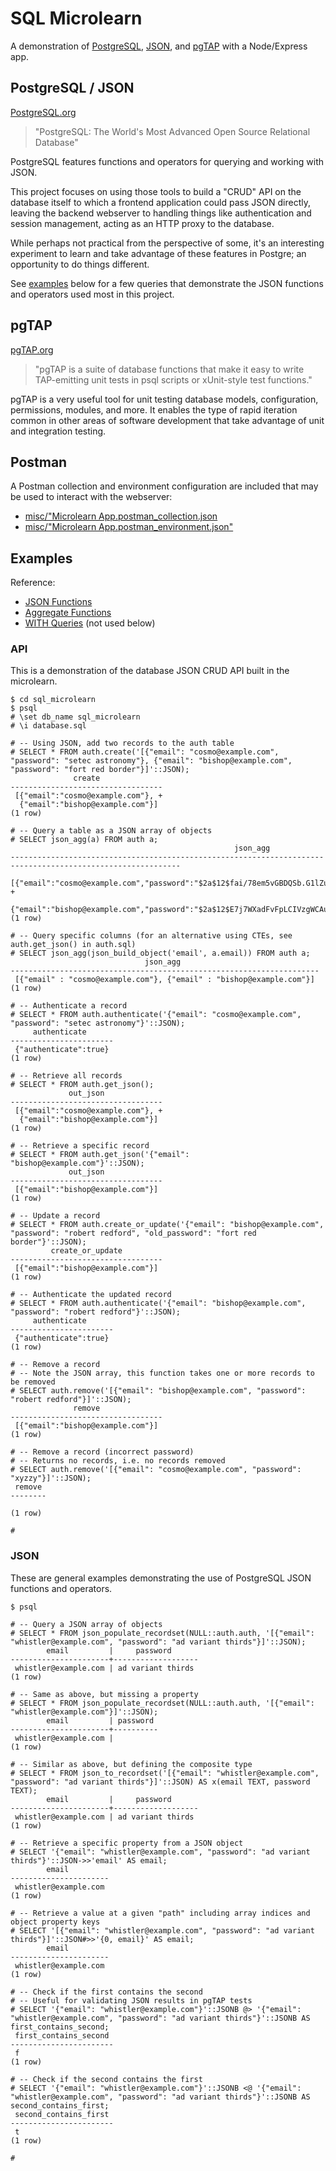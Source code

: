 # SQL Microlearn
A demonstration of [PostgreSQL](https://www.postgresql.org), [JSON](https://www.postgresql.org/docs/13/functions-json.html),
and [pgTAP](https://pgtap.org) with a Node/Express app.

## PostgreSQL / JSON
[PostgreSQL.org](https://www.postgresql.org)
> "PostgreSQL: The World's Most Advanced Open Source Relational Database"

PostgreSQL features functions and operators for querying and working with JSON.

This project focuses on using those tools to build a "CRUD" API on the database itself
to which a frontend application could pass JSON directly, leaving the backend webserver
to handling things like authentication and session management, acting as an HTTP proxy
to the database.

While perhaps not practical from the perspective of some, it's an interesting experiment
to learn and take advantage of these features in Postgre; an opportunity to do things different.

See [examples](#examples) below for a few queries that demonstrate the JSON functions and
operators used most in this project.

## pgTAP
[pgTAP.org](https://pgtap.org)
> "pgTAP is a suite of database functions that make it easy to write TAP-emitting unit tests in psql scripts or xUnit-style test functions."

pgTAP is a very useful tool for unit testing database models, configuration, permissions, modules, and more.
It enables the type of rapid iteration common in other areas of software development that take advantage of
unit and integration testing.

## Postman
A Postman collection and environment configuration are included that may be used to interact
with the webserver:
* [misc/"Microlearn App.postman_collection.json](misc/)
* [misc/"Microlearn App.postman_environment.json"](misc/)

## Examples
Reference:
* [JSON Functions](https://www.postgresql.org/docs/13/functions-json.html)
* [Aggregate Functions](https://www.postgresql.org/docs/13/functions-aggregate.html)
* [WITH Queries](https://www.postgresql.org/docs/9.1/queries-with.html) (not used below)

### API
This is a demonstration of the database JSON CRUD API built in the microlearn.
```
$ cd sql_microlearn
$ psql
# \set db_name sql_microlearn
# \i database.sql

# -- Using JSON, add two records to the auth table
# SELECT * FROM auth.create('[{"email": "cosmo@example.com", "password": "setec astronomy"}, {"email": "bishop@example.com", "password": "fort red border"}]'::JSON);
              create              
----------------------------------
 [{"email":"cosmo@example.com"}, +
  {"email":"bishop@example.com"}]
(1 row)

# -- Query a table as a JSON array of objects
# SELECT json_agg(a) FROM auth a;
                                                  json_agg                                                  
------------------------------------------------------------------------------------------------------------
 [{"email":"cosmo@example.com","password":"$2a$12$fai/78em5vGBDQSb.G1lZus4OFEMRktzGastd.pEQJJp4LiQv53Ze"}, +
  {"email":"bishop@example.com","password":"$2a$12$E7j7WXadFvFpLCIVzgWCAuYVLq/R8zte6sKKPIs0XSzH2MXzrMVv."}]
(1 row)

# -- Query specific columns (for an alternative using CTEs, see auth.get_json() in auth.sql)
# SELECT json_agg(json_build_object('email', a.email)) FROM auth a;
                              json_agg                               
---------------------------------------------------------------------
 [{"email" : "cosmo@example.com"}, {"email" : "bishop@example.com"}]
(1 row)

# -- Authenticate a record
# SELECT * FROM auth.authenticate('{"email": "cosmo@example.com", "password": "setec astronomy"}'::JSON);
     authenticate      
-----------------------
 {"authenticate":true}
(1 row)

# -- Retrieve all records
# SELECT * FROM auth.get_json();
             out_json             
----------------------------------
 [{"email":"cosmo@example.com"}, +
  {"email":"bishop@example.com"}]
(1 row)

# -- Retrieve a specific record
# SELECT * FROM auth.get_json('{"email": "bishop@example.com"}'::JSON);
             out_json             
----------------------------------
 [{"email":"bishop@example.com"}]
(1 row)

# -- Update a record
# SELECT * FROM auth.create_or_update('{"email": "bishop@example.com", "password": "robert redford", "old_password": "fort red border"}'::JSON);   
         create_or_update         
----------------------------------
 [{"email":"bishop@example.com"}]
(1 row)

# -- Authenticate the updated record
# SELECT * FROM auth.authenticate('{"email": "bishop@example.com", "password": "robert redford"}'::JSON);
     authenticate      
-----------------------
 {"authenticate":true}
(1 row)

# -- Remove a record
# -- Note the JSON array, this function takes one or more records to be removed
# SELECT auth.remove('[{"email": "bishop@example.com", "password": "robert redford"}]'::JSON);
              remove              
----------------------------------
 [{"email":"bishop@example.com"}]
(1 row)

# -- Remove a record (incorrect password)
# -- Returns no records, i.e. no records removed
# SELECT auth.remove('[{"email": "cosmo@example.com", "password": "xyzzy"}]'::JSON);
 remove 
--------
 
(1 row)

#
```

### JSON
These are general examples demonstrating the use of PostgreSQL JSON functions and operators.

```
$ psql

# -- Query a JSON array of objects
# SELECT * FROM json_populate_recordset(NULL::auth.auth, '[{"email": "whistler@example.com", "password": "ad variant thirds"}]'::JSON);
        email         |     password      
----------------------+-------------------
 whistler@example.com | ad variant thirds
(1 row)

# -- Same as above, but missing a property
# SELECT * FROM json_populate_recordset(NULL::auth.auth, '[{"email": "whistler@example.com"}]'::JSON);
        email         | password 
----------------------+----------
 whistler@example.com | 
(1 row)

# -- Similar as above, but defining the composite type
# SELECT * FROM json_to_recordset('[{"email": "whistler@example.com", "password": "ad variant thirds"}]'::JSON) AS x(email TEXT, password TEXT);
        email         |     password      
----------------------+-------------------
 whistler@example.com | ad variant thirds
(1 row)

# -- Retrieve a specific property from a JSON object
# SELECT '{"email": "whistler@example.com", "password": "ad variant thirds"}'::JSON->>'email' AS email;
        email         
----------------------
 whistler@example.com
(1 row)

# -- Retrieve a value at a given "path" including array indices and object property keys
# SELECT '[{"email": "whistler@example.com", "password": "ad variant thirds"}]'::JSON#>>'{0, email}' AS email;
        email         
----------------------
 whistler@example.com
(1 row)

# -- Check if the first contains the second
# -- Useful for validating JSON results in pgTAP tests
# SELECT '{"email": "whistler@example.com"}'::JSONB @> '{"email": "whistler@example.com", "password": "ad variant thirds"}'::JSONB AS first_contains_second;
 first_contains_second 
-----------------------
 f
(1 row)

# -- Check if the second contains the first
# SELECT '{"email": "whistler@example.com"}'::JSONB <@ '{"email": "whistler@example.com", "password": "ad variant thirds"}'::JSONB AS second_contains_first;
 second_contains_first 
-----------------------
 t
(1 row)

#
```